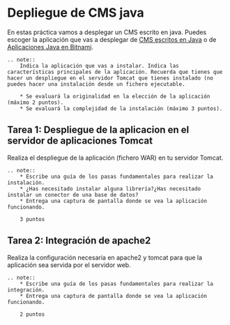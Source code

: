 # Depliegue de CMS java

En estas práctica vamos a desplegar un CMS escrito en java. Puedes escoger la aplicación que vas a desplegar de [CMS escritos en Java](http://java-source.net/open-source/content-managment-systems) o de [Aplicaciones Java en Bitnami](https://bitnami.com/tag/java).


```eval_rst
.. note:: 
	Indica la aplicación que vas a instalar. Indica las características principales de la aplicación. Recuerda que tienes que hacer un despliegue en el servidor Tomcat que tienes instalado (no puedes hacer una instalación desde un fichero ejecutable.

	* Se evaluará la originalidad en la elección de la aplicación (máximo 2 puntos).
	* Se evaluará la complejidad de la instalación (máximo 3 puntos).
```

## Tarea 1: Despliegue de la aplicacion en el servidor de aplicaciones Tomcat

Realiza el despliegue de la aplicación (fichero WAR) en tu servidor Tomcat. 

```eval_rst
.. note:: 
	* Escribe una guía de los pasas fundamentales para realizar la instalación.
	* ¿Has necesitado instalar alguna librería?¿Has necesitado instalar un conector de una base de datos?
	* Entrega una captura de pantalla donde se vea la aplicación funcionando.

	3 puntos
```
## Tarea 2: Integración de apache2

Realiza la configuración necesaria en apache2 y tomcat para que la aplicación sea servida por el servidor web.

```eval_rst
.. note:: 
	* Escribe una guía de los pasas fundamentales para realizar la integración.
	* Entrega una captura de pantalla donde se vea la aplicación funcionando.

	2 puntos
```




